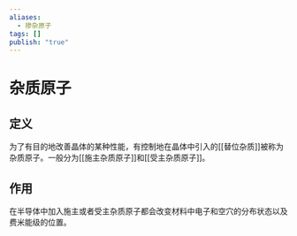```yaml
---
aliases:
  - 掺杂原子
tags: []
publish: "true"
---
```


# 杂质原子
## 定义
为了有目的地改善晶体的某种性能，有控制地在晶体中引入的[[替位杂质]]被称为杂质原子。一般分为[[施主杂质原子]]和[[受主杂质原子]]。

## 作用
在半导体中加入施主或者受主杂质原子都会改变材料中电子和空穴的分布状态以及费米能级的位置。